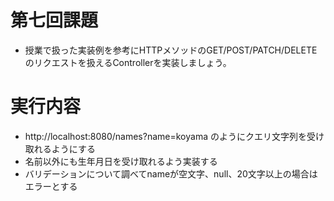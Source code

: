 # 第七回課題

* 授業で扱った実装例を参考にHTTPメソッドのGET/POST/PATCH/DELETEのリクエストを扱えるControllerを実装しましょう。

# 実行内容
* http://localhost:8080/names?name=koyama のようにクエリ文字列を受け取れるようにする
* 名前以外にも生年月日を受け取れるよう実装する
* バリデーションについて調べてnameが空文字、null、20文字以上の場合はエラーとする